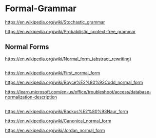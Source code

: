 # Formal-Grammar

https://en.wikipedia.org/wiki/Stochastic_grammar

https://en.wikipedia.org/wiki/Probabilistic_context-free_grammar



## Normal Forms

https://en.wikipedia.org/wiki/Normal_form_(abstract_rewriting)

##

https://en.wikipedia.org/wiki/First_normal_form

https://en.wikipedia.org/wiki/Boyce%E2%80%93Codd_normal_form

https://learn.microsoft.com/en-us/office/troubleshoot/access/database-normalization-description

##

https://en.wikipedia.org/wiki/Backus%E2%80%93Naur_form

https://en.wikipedia.org/wiki/Canonical_normal_form

https://en.wikipedia.org/wiki/Jordan_normal_form
